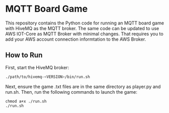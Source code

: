 # MQTT Board Game

This repository contains the Python code for running an MQTT board game with HiveMQ as the MQTT broker.
The same code can be updated to use AWS IOT-Core as MQTT Broker with minimal changes. That requires you to add your AWS account connection informtation to the AWS Broker.

## How to Run

First, start the HiveMQ broker:

```bash
./path/to/hivemq-<VERSION>/bin/run.sh
```

Next, ensure the game .txt files are in the same directory as player.py and run.sh. Then, run the following commands to launch the game:

```
chmod a+x ./run.sh
./run.sh
```
